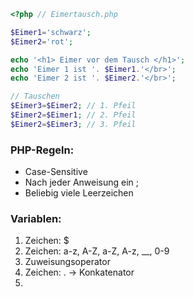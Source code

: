 ```php
<?php // Eimertausch.php

$Eimer1='schwarz';
$Eimer2='rot';

echo '<h1> Eimer vor dem Tausch </h1>';
echo 'Eimer 1 ist '. $Eimer1.'</br>';
echo 'Eimer 2 ist '. $Eimer2.'</br>';

// Tauschen
$Eimer3=$Eimer2; // 1. Pfeil 
$Eimer2=$Eimer1; // 2. Pfeil 
$Eimer2=$Eimer3; // 3. Pfeil 


```

### PHP-Regeln:
- Case-Sensitive
- Nach jeder Anweisung ein ;
- Beliebig viele Leerzeichen
### Variablen:
1. Zeichen: $
2. Zeichen: a-z, A-Z, a-Z, A-z, __, 0-9
3. Zuweisungsoperator
4. Zeichen: . -> Konkatenator
5. 
